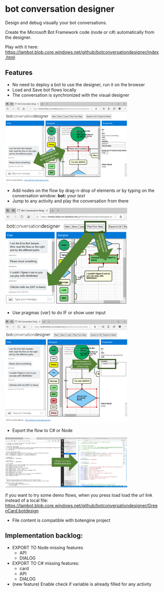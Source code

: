 # bot conversation designer

Design and debug visually your bot conversations.

Create the Microsoft Bot Framework code (node or c#) automatically from the designer.

Play with it here: https://lambot.blob.core.windows.net/github/botconversationdesigner/index.html


## Features
- No need to deploy a bot to use the designer, run it on the browser
- Load and Save bot flows locally
- The conversation is synchronized with the visual designer 

<img src="images/image1.png" alt="Synchronicity" width="400px"/>

- Add nodes on the flow by drag-n-drop of elements or by typing on the conversation window: **bot:** _your text_
- Jump to any activity and play the conversation from there

<img src="images/image2.png" alt="Debug" width="400px"/>

- Use pragmas {_var_} to do IF or show user input 

<img src="images/image3.png" alt="Pragmas" width="400px"/>

- Export the flow to C# or Node 

<img src="images/image4.png" alt="Export" width="400px"/>

if you want to try some demo flows, when you press load load the url link instead of a local file: 
https://lambot.blob.core.windows.net/github/botconversationdesigner/GreenCard.botdesign 

- File content is compatible with botengine project

## Implementation backlog:
- EXPORT TO Node missing features
    - API
    - DIALOG
- EXPORT TO C# missing features: 
    - card
    - API
    - DIALOG
- (new feature) Enable check if variable is already filled for any activity
